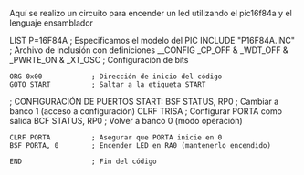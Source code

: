 Aquí se realizo un circuito para encender un led utilizando el pic16f84a y el lenguaje ensamblador

LIST P=16F84A       ; Especificamos el modelo del PIC
    INCLUDE "P16F84A.INC" ; Archivo de inclusión con definiciones
    __CONFIG _CP_OFF & _WDT_OFF & _PWRTE_ON & _XT_OSC ; Configuración de bits
 
    ORG 0x00            ; Dirección de inicio del código
    GOTO START          ; Saltar a la etiqueta START
 
; CONFIGURACIÓN DE PUERTOS
START:
    BSF STATUS, RP0     ; Cambiar a banco 1 (acceso a configuración)
    CLRF TRISA          ; Configurar PORTA como salida
    BCF STATUS, RP0     ; Volver a banco 0 (modo operación)
 
    CLRF PORTA          ; Asegurar que PORTA inicie en 0
    BSF PORTA, 0        ; Encender LED en RA0 (mantenerlo encendido)
 
    END                 ; Fin del código
